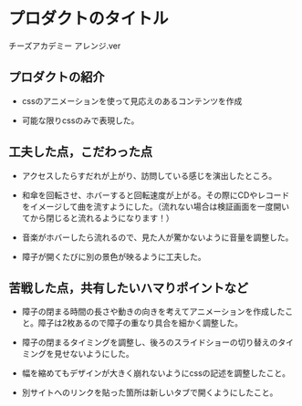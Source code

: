 # プロダクトのタイトル
チーズアカデミー アレンジ.ver
## プロダクトの紹介

- cssのアニメーションを使って見応えのあるコンテンツを作成

- 可能な限りcssのみで表現した。


## 工夫した点，こだわった点

- アクセスしたらすだれが上がり、訪問している感じを演出したところ。

- 和傘を回転させ、ホバーすると回転速度が上がる。その際にCDやレコードをイメージして曲を流すようにした。（流れない場合は検証画面を一度開いてから閉じると流れるようになります！）

- 音楽がホバーしたら流れるので、見た人が驚かないように音量を調整した。

- 障子が開くたびに別の景色が映るように工夫した。

## 苦戦した点，共有したいハマりポイントなど

- 障子の閉まる時間の長さや動きの向きを考えてアニメーションを作成したこと。障子は2枚あるので障子の重なり具合を細かく調整した。

- 障子の閉まるタイミングを調整し、後ろのスライドショーの切り替えのタイミングを見せないようにした。

- 幅を縮めてもデザインが大きく崩れないようにcssの記述を調整したこと。

- 別サイトへのリンクを貼った箇所は新しいタブで開くようにしたこと。